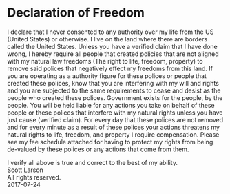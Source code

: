 # Declaration of Freedom

I declare that I never consented to any authority over my life from the US (United States) or otherwise. I live on the land where there are borders called the United States. Unless you have a verified claim that I have done wrong, I hereby require all people that created policies that are not aligned with my natural law freedoms (The right to life, freedom, property) to remove said polices that negatively effect my freedoms from this land. If you are operating as a authority figure for these polices or people that created these polices, know that you are interfering with my will and rights and you are subjected to the same requirements to cease and desist as the people who created these polices. Government exists for the people, by the people. You will be held liable for any actions you take on behalf of these people or these polices that interfere with my natural rights unless you have just cause (verified claim).  For every day that these polices are not removed and for every minute as a result of these polices your actions threatens my natural rights to life, freedom, and property I require compensation.  Please see my fee schedule attached for having to protect my rights from being de-valued by these polices or any actions that come from them.

I verify all above is true and correct to the best of my ability.  
Scott Larson  
All rights reserved.  
2017-07-24
